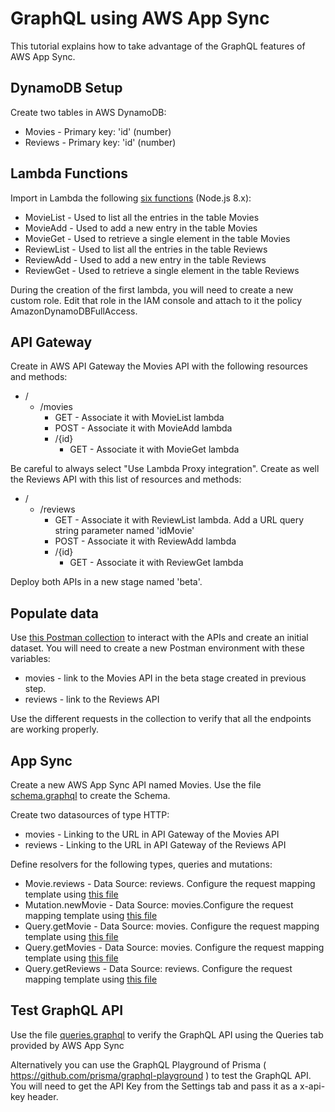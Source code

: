 # GraphQL using AWS App Sync

This tutorial explains how to take advantage of the GraphQL features of AWS App Sync. 

## DynamoDB Setup

Create two tables in AWS DynamoDB:

* Movies - Primary key: 'id'  (number)
* Reviews - Primary key: 'id' (number)

## Lambda Functions

Import in Lambda the following [six functions](lambda) (Node.js 8.x):

* MovieList - Used to list all the entries in the table Movies
* MovieAdd - Used to add a new entry in the table Movies
* MovieGet - Used to retrieve a single element in the table Movies
* ReviewList - Used to list all the entries in the table Reviews
* ReviewAdd - Used to add a new entry in the table Reviews
* ReviewGet - Used to retrieve a single element in the table Reviews

During the creation of the first lambda, you will need to create a new custom role. Edit that role in the IAM console and attach to it the policy AmazonDynamoDBFullAccess.

## API Gateway

Create in AWS API Gateway the Movies API with the following resources and methods:

* /
  * /movies
    * GET - Associate it with MovieList lambda 
    * POST - Associate it with MovieAdd lambda
    * /{id}
      * GET - Associate it with MovieGet lambda

Be careful to always select "Use Lambda Proxy integration".
Create as well the Reviews API with this list of resources and methods:

* /
  * /reviews
    * GET - Associate it with ReviewList lambda. Add a URL query string parameter named 'idMovie'
    * POST - Associate it with ReviewAdd lambda
    * /{id}
      * GET - Associate it with ReviewGet lambda

Deploy both APIs in a new stage named 'beta'.

## Populate data

Use [this Postman collection](postman) to interact with the APIs and create an initial dataset. You will need to create a new Postman environment with these variables:

* movies - link to the Movies API in the beta stage created in previous step.
* reviews - link to the Reviews API

Use the different requests in the collection to verify that all the endpoints are working properly.

## App Sync

Create a new AWS App Sync API named Movies. Use the file [schema.graphql](appsync/schema.graphql) to create the Schema.

Create two datasources of type HTTP:

* movies - Linking to the URL in API Gateway of the Movies API
* reviews - Linking to the URL in API Gateway of the Reviews API

Define resolvers for the following types, queries and mutations:

* Movie.reviews - Data Source: reviews. Configure the request mapping template using [this file](appsync/templates/movie.reviews.txt)
* Mutation.newMovie - Data Source: movies.Configure the request mapping template using [this file](appsync/templates/mutation.newmovie.txt) 
* Query.getMovie - Data Source: movies. Configure the request mapping template using [this file](appsync/templates/query.getmovie.txt) 
* Query.getMovies - Data Source: movies. Configure the request mapping template using [this file](appsync/templates/query.getmovies.txt)
* Query.getReviews - Data Source: reviews. Configure the request mapping template using [this file](appsync/templates/query.getreviews.txt)


## Test GraphQL API

Use the file [queries.graphql](appsync/queries.graphql) to verify the GraphQL API using the Queries tab provided by AWS App Sync

Alternatively you can use the GraphQL Playground of Prisma ( <https://github.com/prisma/graphql-playground> ) to test the GraphQL API. You will need to get the API Key from the Settings tab and pass it as a x-api-key header.









